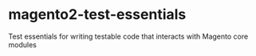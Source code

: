 # magento2-test-essentials
Test essentials for writing testable code that interacts with Magento core modules
